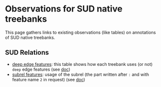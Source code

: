 # Observations for SUD native treebanks

This page gathers links to existing observations (like tables) on annotations of SUD native treebanks.

## SUD Relations

- [deep edge features](https://universal.grew.fr/tables/index.html?data=sud/deep): this table shows how each treebank uses (or not) `deep` edge features (see [doc](https://surfacesyntacticud.github.io/guidelines/u/#sud-deep-features))
- [subrel features](https://universal.grew.fr/tables/index.html?data=sud/subrel): usage of the subrel (the part written after `:` and with feature name `2` in request) (see [doc](https://surfacesyntacticud.github.io/guidelines/u/#specific-sud-relations))

